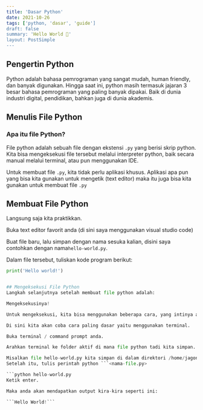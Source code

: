 ```yaml
---
title: 'Dasar Python'
date: 2021-10-26
tags: ['python, 'dasar', 'guide']
draft: false
summary: 'Hello World 🐍'
layout: PostSimple
---
```


## Pengertin Python

Python adalah bahasa pemrograman yang sangat mudah, human friendly, dan banyak digunakan. Hingga saat ini, python masih termasuk jajaran 3 besar bahasa pemrograman yang paling banyak dipakai. Baik di dunia industri digital, pendidikan, bahkan juga di dunia akademis.

## Menulis File Python
### Apa itu file Python?

File python adalah sebuah file dengan ekstensi ```.py``` yang berisi skrip python. Kita bisa mengeksekusi file tersebut melalui interpreter python, baik secara manual melalui terminal, atau pun menggunakan IDE.

Untuk membuat file ```.py```, kita tidak perlu aplikasi khusus. Aplikasi apa pun yang bisa kita gunakan untuk mengetik (text editor) maka itu juga bisa kita gunakan untuk membuat file ```.py```


## Membuat File Python

Langsung saja kita praktikkan.

Buka text editor favorit anda (di sini saya menggunakan visual studio code)

Buat file baru, lalu simpan dengan nama sesuka kalian, disini saya contohkan dengan nama```hello-world.py```.

Dalam file tersebut, tuliskan kode program berikut:

```hello-world.py
print('Hello world!')


## Mengeksekusi File Python
Langkah selanjutnya setelah membuat file python adalah:

Mengeksekusinya!

Untuk mengeksekusi, kita bisa menggunakan beberapa cara, yang intinya adalah sama saja.

Di sini kita akan coba cara paling dasar yaitu menggunakan terminal.

Buka terminal / command prompt anda.

Arahkan terminal ke folder aktif di mana file python tadi kita simpan.

Misalkan file hello-world.py kita simpan di dalam direktori /home/jagongoding/belajar-python-dasar, maka kita tinggal arahkan saja ke direktori tersebut dengan perintah cd.
Setelah itu, tulis perintah python ```<nama-file.py>

```python hello-world.py
Ketik enter.

Maka anda akan mendapatkan output kira-kira seperti ini:

```Hello World!```

